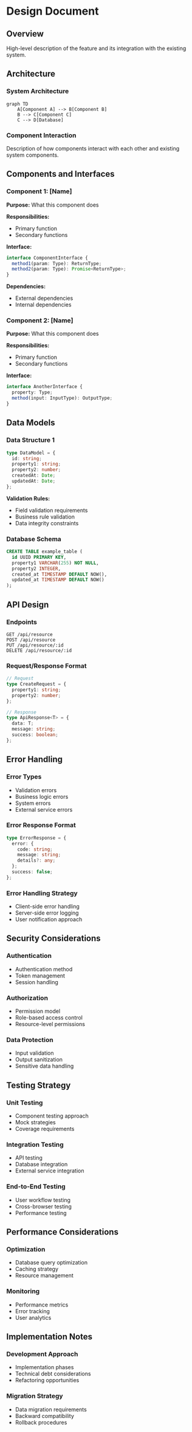 # Design Document

## Overview
High-level description of the feature and its integration with the existing system.

## Architecture

### System Architecture
```mermaid
graph TD
    A[Component A] --> B[Component B]
    B --> C[Component C]
    C --> D[Database]
```

### Component Interaction
Description of how components interact with each other and existing system components.

## Components and Interfaces

### Component 1: [Name]
**Purpose:** What this component does

**Responsibilities:**
- Primary function
- Secondary functions

**Interface:**
```typescript
interface ComponentInterface {
  method1(param: Type): ReturnType;
  method2(param: Type): Promise<ReturnType>;
}
```

**Dependencies:**
- External dependencies
- Internal dependencies

### Component 2: [Name]
**Purpose:** What this component does

**Responsibilities:**
- Primary function
- Secondary functions

**Interface:**
```typescript
interface AnotherInterface {
  property: Type;
  method(input: InputType): OutputType;
}
```

## Data Models

### Data Structure 1
```typescript
type DataModel = {
  id: string;
  property1: string;
  property2: number;
  createdAt: Date;
  updatedAt: Date;
};
```

**Validation Rules:**
- Field validation requirements
- Business rule validation
- Data integrity constraints

### Database Schema
```sql
CREATE TABLE example_table (
  id UUID PRIMARY KEY,
  property1 VARCHAR(255) NOT NULL,
  property2 INTEGER,
  created_at TIMESTAMP DEFAULT NOW(),
  updated_at TIMESTAMP DEFAULT NOW()
);
```

## API Design

### Endpoints
```
GET /api/resource
POST /api/resource
PUT /api/resource/:id
DELETE /api/resource/:id
```

### Request/Response Format
```typescript
// Request
type CreateRequest = {
  property1: string;
  property2: number;
};

// Response
type ApiResponse<T> = {
  data: T;
  message: string;
  success: boolean;
};
```

## Error Handling

### Error Types
- Validation errors
- Business logic errors
- System errors
- External service errors

### Error Response Format
```typescript
type ErrorResponse = {
  error: {
    code: string;
    message: string;
    details?: any;
  };
  success: false;
};
```

### Error Handling Strategy
- Client-side error handling
- Server-side error logging
- User notification approach

## Security Considerations

### Authentication
- Authentication method
- Token management
- Session handling

### Authorization
- Permission model
- Role-based access control
- Resource-level permissions

### Data Protection
- Input validation
- Output sanitization
- Sensitive data handling

## Testing Strategy

### Unit Testing
- Component testing approach
- Mock strategies
- Coverage requirements

### Integration Testing
- API testing
- Database integration
- External service integration

### End-to-End Testing
- User workflow testing
- Cross-browser testing
- Performance testing

## Performance Considerations

### Optimization
- Database query optimization
- Caching strategy
- Resource management

### Monitoring
- Performance metrics
- Error tracking
- User analytics

## Implementation Notes

### Development Approach
- Implementation phases
- Technical debt considerations
- Refactoring opportunities

### Migration Strategy
- Data migration requirements
- Backward compatibility
- Rollback procedures